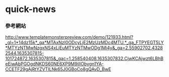 # quick-news

### 參考網站

http://www.templatemonsterpreview.com/demo/121933.html?_gl=1*14dz15k*_ga*MTAxNzI0ODcyLjE2MzUzMDc4MTU.*_ga_FTPYEGT5LY*MTYzNTMwNzgxNS4xLjEuMTYzNTMwODg1Mi4y&_ga=2.55902702.43282544.1635307815-101724872.1635307815&_gac=1.258540408.1635307832.CjwKCAjwzt6LBhBeEiwAbPGOgdNKDS60NE6XP9M9iIlObygn1YA-CCETF29gAjRtYZVTILNk65J0GBoCo8gQAvD_BwE
